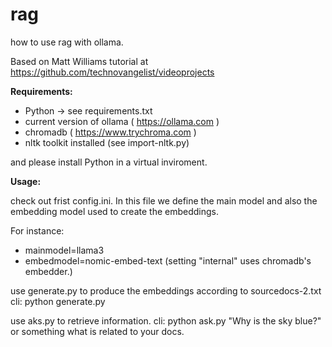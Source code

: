 # rag

how to use rag with ollama. 

Based on Matt Williams tutorial at https://github.com/technovangelist/videoprojects

**Requirements:**

* Python -> see requirements.txt
* current version of ollama ( https://ollama.com )
* chromadb ( https://www.trychroma.com )
* nltk toolkit installed (see import-nltk.py)

and please install Python in a virtual inviroment.

**Usage:**

check out frist config.ini.
In this file we define the main model and also the embedding model used to create the embeddings.

For instance:

* mainmodel=llama3
* embedmodel=nomic-embed-text (setting "internal" uses chromadb's embedder.)

use generate.py to produce the embeddings according to sourcedocs-2.txt
cli: python generate.py

use aks.py to retrieve information.
cli: python ask.py "Why is the sky blue?" or something what is related to your docs.
